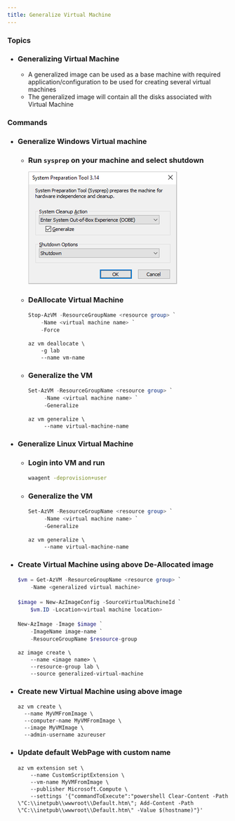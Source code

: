 ```yaml
---
title: Generalize Virtual Machine
---
```


### Topics
- ### Generalizing Virtual Machine
    - A generalized image can be used as a base machine with required application/configuration to be used for creating several virtual machines
    - The generalized image will contain all the disks associated with Virtual Machine
    
### Commands
- ### Generalize Windows Virtual machine
    - ### Run `sysprep` on your machine and select shutdown
        
        ![Center_200_VM_sysprep](/assets/images/VM_sysprep.png)

    - ### DeAllocate Virtual Machine
        ```powershell
        Stop-AzVM -ResourceGroupName <resource group> `
            -Name <virtual machine name> `
            -Force
        ```
        ```azcli
        az vm deallocate \
            -g lab
            --name vm-name
        ```
    - ### Generalize the VM
        ```powershell
        Set-AzVM -ResourceGroupName <resource group> `
             -Name <virtual machine name> `
             -Generalize
        ```
        ```azcli
        az vm generalize \
             --name virtual-machine-name
        ```
- ### Generalize Linux Virtual Machine
    - ### Login into VM and run
        ```bash
        waagent -deprovision+user
        ```  
    - ### Generalize the VM
        ```powershell
        Set-AzVM -ResourceGroupName <resource group> `
             -Name <virtual machine name> `
             -Generalize
        ```
        ```azcli
        az vm generalize \
             --name virtual-machine-name
        ```
- ### Create Virtual Machine using above De-Allocated image
    ```powershell
    $vm = Get-AzVM -ResourceGroupName <resource group> `
        -Name <generalized virtual machine>
    
    $image = New-AzImageConfig -SourceVirtualMachineId `
        $vm.ID -Location<virtual machine location>
    
    New-AzImage -Image $image `
        -ImageName image-name `
        -ResourceGroupName $resource-group
    ```
    ```azcli
    az image create \
        --name <image name> \
        --resource-group lab \
        --source generalized-virtual-machine
    ```
- ### Create new Virtual Machine using above image
    ```azcli
    az vm create \
      --name MyVMFromImage \
      --computer-name MyVMFromImage \
      --image MyVMImage \
      --admin-username azureuser
    ```
- ### Update default WebPage with custom name
    ```azcli
    az vm extension set \
        --name CustomScriptExtension \
        --vm-name MyVMFromImage \
        --publisher Microsoft.Compute \
        --settings '{"commandToExecute":"powershell Clear-Content -Path \"C:\\inetpub\\wwwroot\\Default.htm\"; Add-Content -Path \"C:\\inetpub\\wwwroot\\Default.htm\" -Value $(hostname)"}'
    ```
